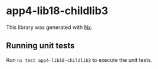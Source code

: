 # app4-lib18-childlib3

This library was generated with [Nx](https://nx.dev).

## Running unit tests

Run `nx test app4-lib18-childlib3` to execute the unit tests.
